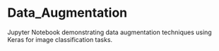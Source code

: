 # Data_Augmentation
Jupyter Notebook demonstrating data augmentation techniques using Keras for image classification tasks.
